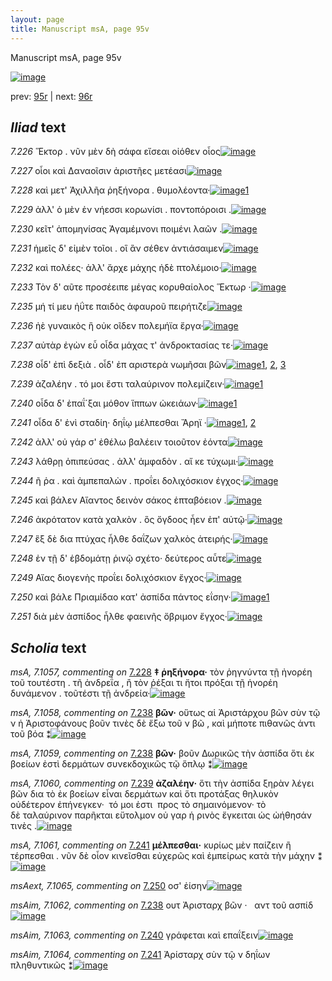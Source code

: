 ```yaml
---
layout: page
title: Manuscript msA, page 95v
---
```


Manuscript msA, page 95v

[![image](http://www.homermultitext.org/iipsrv?OBJ=IIP,1.0&FIF=/project/homer/pyramidal/deepzoom/hmt/vaimg/2017a/VA095VN_0598.tif&WID=100&CVT=JPEG)](http://www.homermultitext.org/ict2/?urn=urn:cite2:hmt:vaimg.2017a:VA095VN_0598)

prev:  [95r](../95r) | next:  [96r](../96r)

## *Iliad* text

*7.226* <a id="7.226"/> Ἕκτορ . νῦν μὲν δὴ σάφα εἴσεαι οἰόθεν οἶος[![image](http://www.homermultitext.org/iipsrv?OBJ=IIP,1.0&FIF=/project/homer/pyramidal/deepzoom/hmt/vaimg/2017a/VA095VN_0598.tif&RGN=0.4545,0.2096,0.3944,0.0361&WID=1000&CVT=JPEG)](http://www.homermultitext.org/ict2/?urn=urn:cite2:hmt:vaimg.2017a:VA095VN_0598@0.4545,0.2096,0.3944,0.0361)

*7.227* <a id="7.227"/> οἷοι καὶ Δαναοῖσιν ἀριστῆες μετέασι[![image](http://www.homermultitext.org/iipsrv?OBJ=IIP,1.0&FIF=/project/homer/pyramidal/deepzoom/hmt/vaimg/2017a/VA095VN_0598.tif&RGN=0.4555,0.2359,0.3343,0.0293&WID=1000&CVT=JPEG)](http://www.homermultitext.org/ict2/?urn=urn:cite2:hmt:vaimg.2017a:VA095VN_0598@0.4555,0.2359,0.3343,0.0293)

*7.228* <a id="7.228"/> καὶ μετ' Ἀχιλλῆα ῥηξήνορα . θυμολέοντα·[![image](http://www.homermultitext.org/iipsrv?OBJ=IIP,1.0&FIF=/project/homer/pyramidal/deepzoom/hmt/vaimg/2017a/VA095VN_0598.tif&RGN=0.4555,0.2539,0.3824,0.0316&WID=1000&CVT=JPEG)](http://www.homermultitext.org/ict2/?urn=urn:cite2:hmt:vaimg.2017a:VA095VN_0598@0.4555,0.2539,0.3824,0.0316)[1](#msA_7.1057)

*7.229* <a id="7.229"/> ἀλλ' ὁ μὲν ἐν νήεσσι κορωνίσι . ποντοπόροισι .[![image](http://www.homermultitext.org/iipsrv?OBJ=IIP,1.0&FIF=/project/homer/pyramidal/deepzoom/hmt/vaimg/2017a/VA095VN_0598.tif&RGN=0.4484,0.2772,0.3884,0.0278&WID=1000&CVT=JPEG)](http://www.homermultitext.org/ict2/?urn=urn:cite2:hmt:vaimg.2017a:VA095VN_0598@0.4484,0.2772,0.3884,0.0278)

*7.230* <a id="7.230"/> κεῖτ' ἀπομηνίσας Ἀγαμέμνονι ποιμένι λαῶν .[![image](http://www.homermultitext.org/iipsrv?OBJ=IIP,1.0&FIF=/project/homer/pyramidal/deepzoom/hmt/vaimg/2017a/VA095VN_0598.tif&RGN=0.4494,0.2938,0.4144,0.0323&WID=1000&CVT=JPEG)](http://www.homermultitext.org/ict2/?urn=urn:cite2:hmt:vaimg.2017a:VA095VN_0598@0.4494,0.2938,0.4144,0.0323)

*7.231* <a id="7.231"/> ἡμεῖς δ' εἰμὲν τοῖοι . οἳ ἂν σέθεν ἀντιάσαιμεν[![image](http://www.homermultitext.org/iipsrv?OBJ=IIP,1.0&FIF=/project/homer/pyramidal/deepzoom/hmt/vaimg/2017a/VA095VN_0598.tif&RGN=0.4494,0.314,0.4044,0.0323&WID=1000&CVT=JPEG)](http://www.homermultitext.org/ict2/?urn=urn:cite2:hmt:vaimg.2017a:VA095VN_0598@0.4494,0.314,0.4044,0.0323)

*7.232* <a id="7.232"/> καὶ πολέες· ἀλλ' ἄρχε μάχης ἠδὲ πτολέμοιο·[![image](http://www.homermultitext.org/iipsrv?OBJ=IIP,1.0&FIF=/project/homer/pyramidal/deepzoom/hmt/vaimg/2017a/VA095VN_0598.tif&RGN=0.4494,0.3321,0.3884,0.0323&WID=1000&CVT=JPEG)](http://www.homermultitext.org/ict2/?urn=urn:cite2:hmt:vaimg.2017a:VA095VN_0598@0.4494,0.3321,0.3884,0.0323)

*7.233* <a id="7.233"/> Τὸν δ' αῦτε προσέειπε μέγας κορυθαίολος Ἕκτωρ ·[![image](http://www.homermultitext.org/iipsrv?OBJ=IIP,1.0&FIF=/project/homer/pyramidal/deepzoom/hmt/vaimg/2017a/VA095VN_0598.tif&RGN=0.4344,0.3479,0.4374,0.0361&WID=1000&CVT=JPEG)](http://www.homermultitext.org/ict2/?urn=urn:cite2:hmt:vaimg.2017a:VA095VN_0598@0.4344,0.3479,0.4374,0.0361)

*7.235* <a id="7.235"/> μή τί μευ ἠΰτε παιδὸς ἀφαυροῦ πειρήτιζε[![image](http://www.homermultitext.org/iipsrv?OBJ=IIP,1.0&FIF=/project/homer/pyramidal/deepzoom/hmt/vaimg/2017a/VA095VN_0598.tif&RGN=0.4334,0.3719,0.4134,0.0316&WID=1000&CVT=JPEG)](http://www.homermultitext.org/ict2/?urn=urn:cite2:hmt:vaimg.2017a:VA095VN_0598@0.4334,0.3719,0.4134,0.0316)

*7.236* <a id="7.236"/> ἠὲ γυναικὸς ἣ οὐκ οῖδεν πολεμήϊα ἔργα·[![image](http://www.homermultitext.org/iipsrv?OBJ=IIP,1.0&FIF=/project/homer/pyramidal/deepzoom/hmt/vaimg/2017a/VA095VN_0598.tif&RGN=0.4474,0.3877,0.4014,0.0368&WID=1000&CVT=JPEG)](http://www.homermultitext.org/ict2/?urn=urn:cite2:hmt:vaimg.2017a:VA095VN_0598@0.4474,0.3877,0.4014,0.0368)

*7.237* <a id="7.237"/> αὐτὰρ ἐγὼν εὖ οἶδα μάχας τ' ἀνδροκτασίας τε·[![image](http://www.homermultitext.org/iipsrv?OBJ=IIP,1.0&FIF=/project/homer/pyramidal/deepzoom/hmt/vaimg/2017a/VA095VN_0598.tif&RGN=0.4474,0.4087,0.4154,0.0338&WID=1000&CVT=JPEG)](http://www.homermultitext.org/ict2/?urn=urn:cite2:hmt:vaimg.2017a:VA095VN_0598@0.4474,0.4087,0.4154,0.0338)

*7.238* <a id="7.238"/> οἶδ' ἐπὶ δεξιὰ . οἶδ' ἐπ αριστερὰ νωμῆσαι βῶν[![image](http://www.homermultitext.org/iipsrv?OBJ=IIP,1.0&FIF=/project/homer/pyramidal/deepzoom/hmt/vaimg/2017a/VA095VN_0598.tif&RGN=0.4505,0.4275,0.4114,0.0338&WID=1000&CVT=JPEG)](http://www.homermultitext.org/ict2/?urn=urn:cite2:hmt:vaimg.2017a:VA095VN_0598@0.4505,0.4275,0.4114,0.0338)[1](#msAim_7.1062), [2](#msA_7.1059), [3](#msA_7.1058)

*7.239* <a id="7.239"/> ἀζαλέην . τό μοι ἔστι ταλαύρινον πολεμίζειν·[![image](http://www.homermultitext.org/iipsrv?OBJ=IIP,1.0&FIF=/project/homer/pyramidal/deepzoom/hmt/vaimg/2017a/VA095VN_0598.tif&RGN=0.4424,0.4455,0.4324,0.0338&WID=1000&CVT=JPEG)](http://www.homermultitext.org/ict2/?urn=urn:cite2:hmt:vaimg.2017a:VA095VN_0598@0.4424,0.4455,0.4324,0.0338)[1](#msA_7.1060)

*7.240* <a id="7.240"/> οἶδα δ' ἐπαΐ´ξαι μόθον ἵππων ὠκειάων·[![image](http://www.homermultitext.org/iipsrv?OBJ=IIP,1.0&FIF=/project/homer/pyramidal/deepzoom/hmt/vaimg/2017a/VA095VN_0598.tif&RGN=0.4484,0.4658,0.3924,0.0301&WID=1000&CVT=JPEG)](http://www.homermultitext.org/ict2/?urn=urn:cite2:hmt:vaimg.2017a:VA095VN_0598@0.4484,0.4658,0.3924,0.0301)[1](#msAim_7.1063)

*7.241* <a id="7.241"/> οἶδα δ' ἐνὶ σταδίη· δηΐῳ μέλπεσθαι Ἄρηϊ ·[![image](http://www.homermultitext.org/iipsrv?OBJ=IIP,1.0&FIF=/project/homer/pyramidal/deepzoom/hmt/vaimg/2017a/VA095VN_0598.tif&RGN=0.4505,0.4816,0.3924,0.0301&WID=1000&CVT=JPEG)](http://www.homermultitext.org/ict2/?urn=urn:cite2:hmt:vaimg.2017a:VA095VN_0598@0.4505,0.4816,0.3924,0.0301)[1](#msA_7.1061), [2](#msAim_7.1064)

*7.242* <a id="7.242"/> ἀλλ' οὐ γάρ σ' ἐθέλω βαλέειν τοιοῦτον ἐόντα[![image](http://www.homermultitext.org/iipsrv?OBJ=IIP,1.0&FIF=/project/homer/pyramidal/deepzoom/hmt/vaimg/2017a/VA095VN_0598.tif&RGN=0.4484,0.4996,0.3944,0.0368&WID=1000&CVT=JPEG)](http://www.homermultitext.org/ict2/?urn=urn:cite2:hmt:vaimg.2017a:VA095VN_0598@0.4484,0.4996,0.3944,0.0368)

*7.243* <a id="7.243"/> λάθρῃ ὀπιπεύσας . ἀλλ' ἀμφαδὸν . αἴ κε τύχωμι·[![image](http://www.homermultitext.org/iipsrv?OBJ=IIP,1.0&FIF=/project/homer/pyramidal/deepzoom/hmt/vaimg/2017a/VA095VN_0598.tif&RGN=0.4444,0.5192,0.4334,0.0383&WID=1000&CVT=JPEG)](http://www.homermultitext.org/ict2/?urn=urn:cite2:hmt:vaimg.2017a:VA095VN_0598@0.4444,0.5192,0.4334,0.0383)

*7.244* <a id="7.244"/> ῆ ῥα . καὶ ἀμπεπαλὼν . προΐει δολιχόσκιον έγχος·[![image](http://www.homermultitext.org/iipsrv?OBJ=IIP,1.0&FIF=/project/homer/pyramidal/deepzoom/hmt/vaimg/2017a/VA095VN_0598.tif&RGN=0.4585,0.5372,0.4244,0.0383&WID=1000&CVT=JPEG)](http://www.homermultitext.org/ict2/?urn=urn:cite2:hmt:vaimg.2017a:VA095VN_0598@0.4585,0.5372,0.4244,0.0383)

*7.245* <a id="7.245"/> καὶ βάλεν Αἴαντος δεινὸν σάκος ἑπταβόειον .[![image](http://www.homermultitext.org/iipsrv?OBJ=IIP,1.0&FIF=/project/homer/pyramidal/deepzoom/hmt/vaimg/2017a/VA095VN_0598.tif&RGN=0.4575,0.5605,0.4034,0.0301&WID=1000&CVT=JPEG)](http://www.homermultitext.org/ict2/?urn=urn:cite2:hmt:vaimg.2017a:VA095VN_0598@0.4575,0.5605,0.4034,0.0301)

*7.246* <a id="7.246"/> ἀκρότατον κατὰ χαλκὸν . ὃς ὄγδοος ἦεν ἐπ' αὐτῷ·[![image](http://www.homermultitext.org/iipsrv?OBJ=IIP,1.0&FIF=/project/homer/pyramidal/deepzoom/hmt/vaimg/2017a/VA095VN_0598.tif&RGN=0.4605,0.5763,0.4384,0.0338&WID=1000&CVT=JPEG)](http://www.homermultitext.org/ict2/?urn=urn:cite2:hmt:vaimg.2017a:VA095VN_0598@0.4605,0.5763,0.4384,0.0338)

*7.247* <a id="7.247"/> ἓξ δὲ δια πτύχας ἦλθε δαΐζων χαλκὸς ἀτειρής·[![image](http://www.homermultitext.org/iipsrv?OBJ=IIP,1.0&FIF=/project/homer/pyramidal/deepzoom/hmt/vaimg/2017a/VA095VN_0598.tif&RGN=0.4565,0.5958,0.4414,0.0368&WID=1000&CVT=JPEG)](http://www.homermultitext.org/ict2/?urn=urn:cite2:hmt:vaimg.2017a:VA095VN_0598@0.4565,0.5958,0.4414,0.0368)

*7.248* <a id="7.248"/> ἐν τῇ δ' ἑβδομάτῃ ῥινῷ σχέτο· δεύτερος αὖτε[![image](http://www.homermultitext.org/iipsrv?OBJ=IIP,1.0&FIF=/project/homer/pyramidal/deepzoom/hmt/vaimg/2017a/VA095VN_0598.tif&RGN=0.4505,0.6153,0.4164,0.0368&WID=1000&CVT=JPEG)](http://www.homermultitext.org/ict2/?urn=urn:cite2:hmt:vaimg.2017a:VA095VN_0598@0.4505,0.6153,0.4164,0.0368)

*7.249* <a id="7.249"/> Αἴας διογενὴς προΐει δολιχόσκιον ἔγχος·[![image](http://www.homermultitext.org/iipsrv?OBJ=IIP,1.0&FIF=/project/homer/pyramidal/deepzoom/hmt/vaimg/2017a/VA095VN_0598.tif&RGN=0.4565,0.6341,0.3854,0.0368&WID=1000&CVT=JPEG)](http://www.homermultitext.org/ict2/?urn=urn:cite2:hmt:vaimg.2017a:VA095VN_0598@0.4565,0.6341,0.3854,0.0368)

*7.250* <a id="7.250"/> καὶ βάλε Πριαμίδαο κατ' ἀσπίδα πάντος εΐσην·[![image](http://www.homermultitext.org/iipsrv?OBJ=IIP,1.0&FIF=/project/homer/pyramidal/deepzoom/hmt/vaimg/2017a/VA095VN_0598.tif&RGN=0.4344,0.6499,0.4515,0.0413&WID=1000&CVT=JPEG)](http://www.homermultitext.org/ict2/?urn=urn:cite2:hmt:vaimg.2017a:VA095VN_0598@0.4344,0.6499,0.4515,0.0413)[1](#msAext_7.1065)

*7.251* <a id="7.251"/> διὰ μὲν ἀσπίδος ἦλθε φαεινῆς ὄβριμον ἔγχος·[![image](http://www.homermultitext.org/iipsrv?OBJ=IIP,1.0&FIF=/project/homer/pyramidal/deepzoom/hmt/vaimg/2017a/VA095VN_0598.tif&RGN=0.4555,0.6717,0.4214,0.0361&WID=1000&CVT=JPEG)](http://www.homermultitext.org/ict2/?urn=urn:cite2:hmt:vaimg.2017a:VA095VN_0598@0.4555,0.6717,0.4214,0.0361)

## *Scholia* text

*msA, 7.1057, commenting on* [7.228](#7.228)  <a id="msA_7.1057"/> **‡ ῥηξήνορα·** τὸν ῥηγνύντα τῇ ἠνορέη τοῦ τουτέστη . τῆ ἀνδρεΐα , ἢ τὸν ῥέξαι τι ἤτοι πρόξαι τῇ ἡνορέη δυνάμενον . τοῦτέστι τῇ ἀνδρεία·[![image](http://www.homermultitext.org/iipsrv?OBJ=IIP,1.0&FIF=/project/homer/pyramidal/deepzoom/hmt/vaimg/2017a/VA095VN_0598.tif&RGN=0.2017,0.1252,0.6683,0.0357&WID=1000&CVT=JPEG)](http://www.homermultitext.org/ict2/?urn=urn:cite2:hmt:vaimg.2017a:VA095VN_0598@0.2017,0.1252,0.6683,0.0357)

*msA, 7.1058, commenting on* [7.238](#7.238)  <a id="msA_7.1058"/> **βῶν·** οὕτως αἱ Ἀριστάρχου βῶν σὺν τῷ ν ἡ Ἀριστοφάνους βοῦν τινὲς δὲ ἔξω τοῦ ν βῶ , καὶ μήποτε πιθανῶς ἀντι τοῦ βόα ⁑[![image](http://www.homermultitext.org/iipsrv?OBJ=IIP,1.0&FIF=/project/homer/pyramidal/deepzoom/hmt/vaimg/2017a/VA095VN_0598.tif&RGN=0.195,0.4314,0.2217,0.067&WID=1000&CVT=JPEG)](http://www.homermultitext.org/ict2/?urn=urn:cite2:hmt:vaimg.2017a:VA095VN_0598@0.195,0.4314,0.2217,0.067)

*msA, 7.1059, commenting on* [7.238](#7.238)  <a id="msA_7.1059"/> **βῶν·** βοῦν Δωρικῶς τὴν ἀσπίδα ὅτι ἐκ βοείων ἐστὶ δερμάτων συνεκδοχικῶς τῷ ὅπλῳ ⁑[![image](http://www.homermultitext.org/iipsrv?OBJ=IIP,1.0&FIF=/project/homer/pyramidal/deepzoom/hmt/vaimg/2017a/VA095VN_0598.tif&RGN=0.19,0.4859,0.21,0.0488&WID=1000&CVT=JPEG)](http://www.homermultitext.org/ict2/?urn=urn:cite2:hmt:vaimg.2017a:VA095VN_0598@0.19,0.4859,0.21,0.0488)

*msA, 7.1060, commenting on* [7.239](#7.239)  <a id="msA_7.1060"/> **ἀζαλέην·** ὅτι τὴν ἀσπίδα ξηρὰν λέγει βῶν δια τὸ ἐκ βοείων εἶναι δερμάτων καὶ ὅτι προτάξας θηλυκὸν οὐδέτερον ἐπήνεγκεν·  τό μοι ἐστι  προς τὸ σημαινόμενον· τὸ δὲ ταλαύρινον παρῆκται εὔτολμον οὐ γαρ ἡ ρινὸς ἔγκειται ὡς ὠήθησάν τινὲς .[![image](http://www.homermultitext.org/iipsrv?OBJ=IIP,1.0&FIF=/project/homer/pyramidal/deepzoom/hmt/vaimg/2017a/VA095VN_0598.tif&RGN=0.1867,0.5348,0.2458,0.1234&WID=1000&CVT=JPEG)](http://www.homermultitext.org/ict2/?urn=urn:cite2:hmt:vaimg.2017a:VA095VN_0598@0.1867,0.5348,0.2458,0.1234)

*msA, 7.1061, commenting on* [7.241](#7.241)  <a id="msA_7.1061"/> **μέλπεσθαι·** κυρίως μὲν παίζειν ἢ τέρπεσθαι . νῦν δὲ οἷον κινεῖσθαι εὐχερῶς καὶ ἐμπείρως κατὰ τὴν μάχην ⁑[![image](http://www.homermultitext.org/iipsrv?OBJ=IIP,1.0&FIF=/project/homer/pyramidal/deepzoom/hmt/vaimg/2017a/VA095VN_0598.tif&RGN=0.21,0.6575,0.225,0.0683&WID=1000&CVT=JPEG)](http://www.homermultitext.org/ict2/?urn=urn:cite2:hmt:vaimg.2017a:VA095VN_0598@0.21,0.6575,0.225,0.0683)

*msAext, 7.1065, commenting on* [7.250](#7.250)  <a id="msAext_7.1065"/> οσ' ἐίσην[![image](http://www.homermultitext.org/iipsrv?OBJ=IIP,1.0&FIF=/project/homer/pyramidal/deepzoom/hmt/vaimg/2017a/VA095VN_0598.tif&RGN=0.11,0.6731,0.04,0.0238&WID=1000&CVT=JPEG)](http://www.homermultitext.org/ict2/?urn=urn:cite2:hmt:vaimg.2017a:VA095VN_0598@0.11,0.6731,0.04,0.0238)

*msAim, 7.1062, commenting on* [7.238](#7.238)  <a id="msAim_7.1062"/> ουτ Ἀρισταρχ βῶν ·   αντ τοῦ ασπίδ[![image](http://www.homermultitext.org/iipsrv?OBJ=IIP,1.0&FIF=/project/homer/pyramidal/deepzoom/hmt/vaimg/2017a/VA095VN_0598.tif&RGN=0.4117,0.4389,0.0492,0.0338&WID=1000&CVT=JPEG)](http://www.homermultitext.org/ict2/?urn=urn:cite2:hmt:vaimg.2017a:VA095VN_0598@0.4117,0.4389,0.0492,0.0338)

*msAim, 7.1063, commenting on* [7.240](#7.240)  <a id="msAim_7.1063"/> γράφεται καὶ επαΐξειν[![image](http://www.homermultitext.org/iipsrv?OBJ=IIP,1.0&FIF=/project/homer/pyramidal/deepzoom/hmt/vaimg/2017a/VA095VN_0598.tif&RGN=0.3892,0.4765,0.0725,0.02&WID=1000&CVT=JPEG)](http://www.homermultitext.org/ict2/?urn=urn:cite2:hmt:vaimg.2017a:VA095VN_0598@0.3892,0.4765,0.0725,0.02)

*msAim, 7.1064, commenting on* [7.241](#7.241)  <a id="msAim_7.1064"/> Ἀρίσταρχ σὺν τῷ ν δηΐων πληθυντικῶς ⁑[![image](http://www.homermultitext.org/iipsrv?OBJ=IIP,1.0&FIF=/project/homer/pyramidal/deepzoom/hmt/vaimg/2017a/VA095VN_0598.tif&RGN=0.4025,0.4972,0.0533,0.0839&WID=1000&CVT=JPEG)](http://www.homermultitext.org/ict2/?urn=urn:cite2:hmt:vaimg.2017a:VA095VN_0598@0.4025,0.4972,0.0533,0.0839)